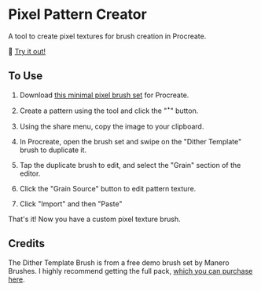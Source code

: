 # Pixel Pattern Creator

A tool to create pixel textures for brush creation in Procreate. 

🎉 [Try it out!](https://laffan.github.io/pixel-pattern-creator/)

## To Use

1. Download <a href="https://github.com/laffan/pixel-brush-creator/raw/main/Pixel_Brushes.brushset" download="true">this minimal pixel brush set</a> for Procreate.

2. Create a pattern using the tool and click the "ꜜ" button.

3. Using the share menu, copy the image to your clipboard.

4. In Procreate, open the brush set and swipe on the "Dither Template" brush to duplicate it.

5. Tap the duplicate brush to edit, and select the "Grain" section of the editor.

6. Click the "Grain Source" button to edit pattern texture.

7. Click "Import" and then "Paste"


That's it! Now you have a custom pixel texture brush.


## Credits

The Dither Template Brush is from a free demo brush set by Manero Brushes. I highly recommend getting the full pack, [which you can purchase here](https://ittaimanero.gumroad.com/l/ThePixelArtExperience).
